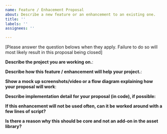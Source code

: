 ```yaml
---
name: Feature / Enhacement Proposal
about: Describe a new feature or an enhancement to an existing one.
title: ''
labels: ''
assignees: ''

---
```


[Please answer the question belows when they apply. Failure to do so will most likely result in this proposal being closed]

**Describe the project you are working on.**:

**Describe how this feature / enhancement will help your project.**:

**Show a mock up screenshots/video or a flow diagram explaining how your proposal will work**:

**Describe implementation detail for your proposal (in code), if possible:**

**If this enhancement will not be used often, can it be worked around with a few lines of script?**

**Is there a reason why this should be core and not an add-on in the asset library?**
